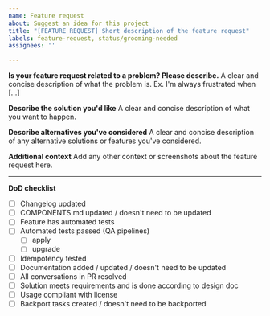 ```yaml
---
name: Feature request
about: Suggest an idea for this project
title: "[FEATURE REQUEST] Short description of the feature request"
labels: feature-request, status/grooming-needed
assignees: ''

---
```


**Is your feature request related to a problem? Please describe.**
A clear and concise description of what the problem is. Ex. I'm always frustrated when [...]

**Describe the solution you'd like**
A clear and concise description of what you want to happen.

**Describe alternatives you've considered**
A clear and concise description of any alternative solutions or features you've considered.

**Additional context**
Add any other context or screenshots about the feature request here.

---

**DoD checklist**

* [ ] Changelog updated
* [ ] COMPONENTS.md updated / doesn't need to be updated
* [ ] Feature has automated tests
* [ ] Automated tests passed (QA pipelines)
  * [ ] apply
  * [ ] upgrade
* [ ] Idempotency tested
* [ ] Documentation added / updated / doesn't need to be updated
* [ ] All conversations in PR resolved
* [ ] Solution meets requirements and is done according to design doc
* [ ] Usage compliant with license
* [ ] Backport tasks created / doesn't need to be backported
